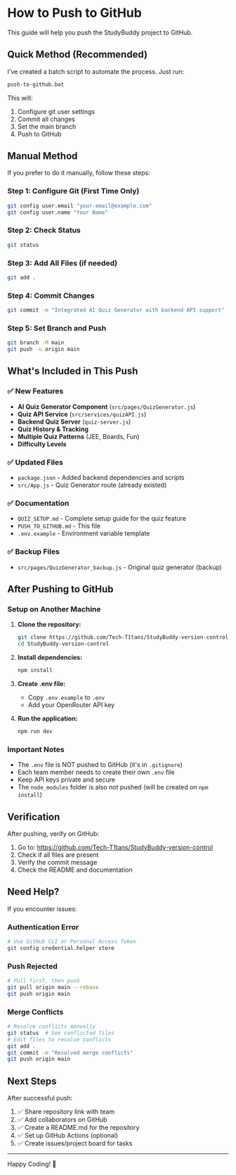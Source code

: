 # How to Push to GitHub

This guide will help you push the StudyBuddy project to GitHub.

## Quick Method (Recommended)

I've created a batch script to automate the process. Just run:

```bash
push-to-github.bat
```

This will:
1. Configure git user settings
2. Commit all changes
3. Set the main branch
4. Push to GitHub

## Manual Method

If you prefer to do it manually, follow these steps:

### Step 1: Configure Git (First Time Only)
```bash
git config user.email "your-email@example.com"
git config user.name "Your Name"
```

### Step 2: Check Status
```bash
git status
```

### Step 3: Add All Files (if needed)
```bash
git add .
```

### Step 4: Commit Changes
```bash
git commit -m "Integrated AI Quiz Generator with backend API support"
```

### Step 5: Set Branch and Push
```bash
git branch -M main
git push -u origin main
```

## What's Included in This Push

### ✅ New Features
- **AI Quiz Generator Component** (`src/pages/QuizGenerator.js`)
- **Quiz API Service** (`src/services/quizAPI.js`)
- **Backend Quiz Server** (`quiz-server.js`)
- **Quiz History & Tracking**
- **Multiple Quiz Patterns** (JEE, Boards, Fun)
- **Difficulty Levels**

### ✅ Updated Files
- `package.json` - Added backend dependencies and scripts
- `src/App.js` - Quiz Generator route (already existed)

### ✅ Documentation
- `QUIZ_SETUP.md` - Complete setup guide for the quiz feature
- `PUSH_TO_GITHUB.md` - This file
- `.env.example` - Environment variable template

### ✅ Backup Files
- `src/pages/QuizGenerator_backup.js` - Original quiz generator (backup)

## After Pushing to GitHub

### Setup on Another Machine

1. **Clone the repository:**
   ```bash
   git clone https://github.com/Tech-T1tans/StudyBuddy-version-control.git
   cd StudyBuddy-version-control
   ```

2. **Install dependencies:**
   ```bash
   npm install
   ```

3. **Create .env file:**
   - Copy `.env.example` to `.env`
   - Add your OpenRouter API key

4. **Run the application:**
   ```bash
   npm run dev
   ```

### Important Notes

- The `.env` file is NOT pushed to GitHub (it's in `.gitignore`)
- Each team member needs to create their own `.env` file
- Keep API keys private and secure
- The `node_modules` folder is also not pushed (will be created on `npm install`)

## Verification

After pushing, verify on GitHub:
1. Go to: https://github.com/Tech-T1tans/StudyBuddy-version-control
2. Check if all files are present
3. Verify the commit message
4. Check the README and documentation

## Need Help?

If you encounter issues:

### Authentication Error
```bash
# Use GitHub CLI or Personal Access Token
git config credential.helper store
```

### Push Rejected
```bash
# Pull first, then push
git pull origin main --rebase
git push origin main
```

### Merge Conflicts
```bash
# Resolve conflicts manually
git status  # See conflicted files
# Edit files to resolve conflicts
git add .
git commit -m "Resolved merge conflicts"
git push origin main
```

## Next Steps

After successful push:
1. ✅ Share repository link with team
2. ✅ Add collaborators on GitHub
3. ✅ Create a README.md for the repository
4. ✅ Set up GitHub Actions (optional)
5. ✅ Create issues/project board for tasks

---

Happy Coding! 🚀

